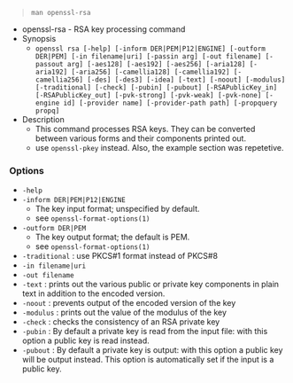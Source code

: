 > `man openssl-rsa`

* openssl-rsa - RSA key processing command
* Synopsis
	* `openssl rsa [-help] [-inform DER|PEM|P12|ENGINE] [-outform DER|PEM] [-in filename|uri] [-passin arg] [-out filename] [-passout arg] [-aes128] [-aes192] [-aes256] [-aria128] [-aria192] [-aria256] [-camellia128] [-camellia192] [-camellia256] [-des] [-des3] [-idea] [-text] [-noout] [-modulus] [-traditional] [-check] [-pubin] [-pubout] [-RSAPublicKey_in] [-RSAPublicKey_out] [-pvk-strong] [-pvk-weak] [-pvk-none] [-engine id] [-provider name] [-provider-path path] [-propquery propq]`
* Description
	* This command processes RSA keys. They can be converted between various forms and their components printed out.
	* use `openssl-pkey` instead. Also, the example section was repetetive.

### Options
* `-help`
* `-inform DER|PEM|P12|ENGINE`
	* The key input format; unspecified by default.
	* see `openssl-format-options(1)`
* `-outform DER|PEM`
	* The key output format; the default is PEM.
	* see `openssl-format-options(1)`
* `-traditional` : use PKCS#1 format instead of PKCS#8
* `-in filename|uri`
* `-out filename`
* `-text` : prints out the various public or private key components in plain text in addition to the encoded version.
* `-noout` : prevents output of the encoded version of the key
* `-modulus` : prints out the value of the modulus of the key
* `-check` : checks the consistency of an RSA private key
* `-pubin` : By default a private key is read from the input file: with this option a public key is read instead.
* `-pubout` : By default a private key is output: with this option a public key will be output instead. This option is automatically set if the input is a public key.